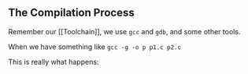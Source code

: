 
## The Compilation Process

Remember our [[Toolchain]], we use `gcc` and `gdb`, and some other tools. 

When we have something like `gcc -g -o p p1.c p2.c`

This is really what happens:

